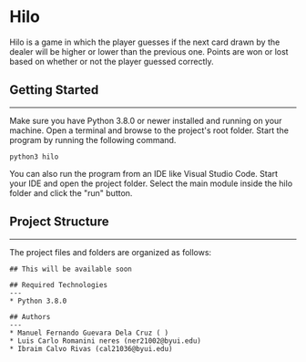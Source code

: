 # Hilo
Hilo is a game in which the player guesses if the next card drawn by the dealer will be higher or lower than the previous one. Points are won or lost based on whether or not the player guessed correctly.

## Getting Started
---
Make sure you have Python 3.8.0 or newer installed and running on your machine. Open a terminal and 
browse to the project's root folder. Start the program by running the following command.
```
python3 hilo  
```
You can also run the program from an IDE like Visual Studio Code. Start your IDE and open the 
project folder. Select the main module inside the hilo folder and click the "run" button.

## Project Structure
---
The project files and folders are organized as follows:
```
## This will be available soon

## Required Technologies
---
* Python 3.8.0

## Authors
---
* Manuel Fernando Guevara Dela Cruz ( )
* Luis Carlo Romanini neres (ner21002@byui.edu) 
* Ibraim Calvo Rivas (cal21036@byui.edu)
